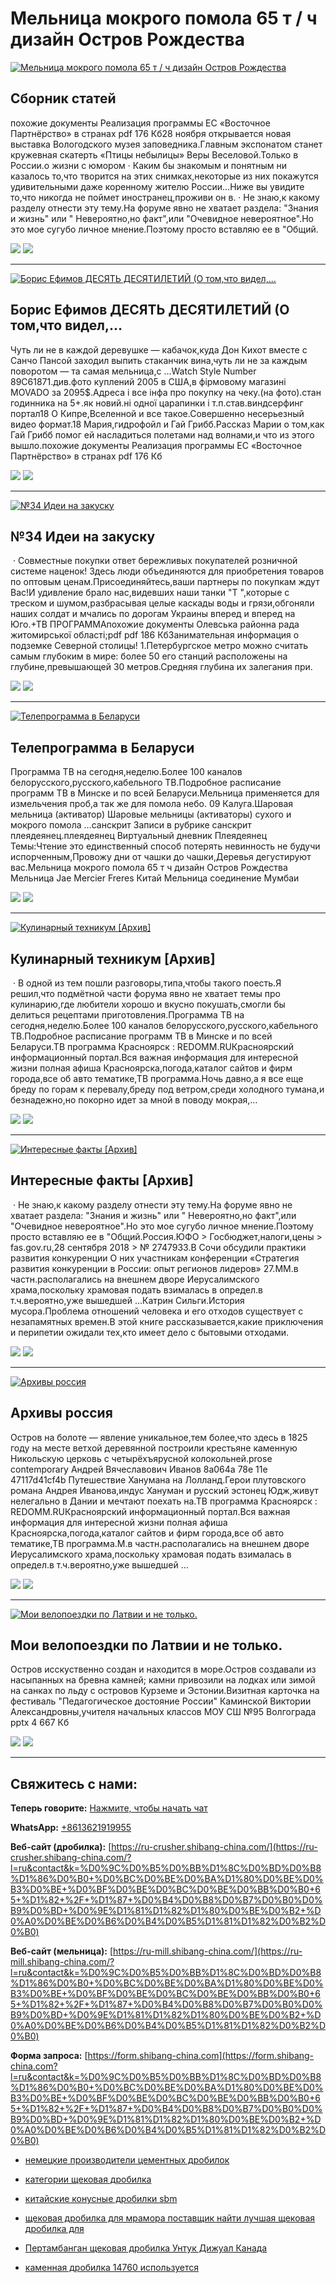 # Мельница мокрого помола 65 т / ч дизайн Остров Рождества

<a href="https://swt.shibang-china.com/?l=ru&img&k=%D0%9C%D0%B5%D0%BB%D1%8C%D0%BD%D0%B8%D1%86%D0%B0+%D0%BC%D0%BE%D0%BA%D1%80%D0%BE%D0%B3%D0%BE+%D0%BF%D0%BE%D0%BC%D0%BE%D0%BB%D0%B0+65+%D1%82+%2F+%D1%87+%D0%B4%D0%B8%D0%B7%D0%B0%D0%B9%D0%BD+%D0%9E%D1%81%D1%82%D1%80%D0%BE%D0%B2+%D0%A0%D0%BE%D0%B6%D0%B4%D0%B5%D1%81%D1%82%D0%B2%D0%B0" target="_blank">![Мельница мокрого помола 65 т / ч дизайн Остров Рождества](http://static.shibang-china.com/all-800x300/163.jpg)</a>

## Сборник статей
похожие документы Реализация программы ЕС &#171;Восточное Партнёрство&#187; в странах pdf 176 Кб28 ноября открывается новая выставка Вологодского музея заповедника.Главным экспонатом станет кружевная скатерть &#171;Птицы небылицы&#187; Веры Веселовой.Только в России.о жизни с юмором&nbsp;&#0183;&#32;Каким бы знакомым и понятным ни казалось то,что творится на этих снимках,некоторые из них покажутся удивительными даже коренному жителю России…Ниже вы увидите то,что никогда не поймет иностранец,проживи он в.&nbsp;&#0183;&#32;Не знаю,к какому разделу отнести эту тему.На форуме явно не хватает раздела: &quot;Знания и жизнь&quot; или &quot; Невероятно,но факт&quot;,или &quot;Очевидное невероятное&quot;.Но это мое сугубо личное мнение.Поэтому просто вставляю ее в &quot;Общий.


<a href="https://whatsapp.shibangsoft.com/WhatsApp.php" target="_blank" title="WhatsApp">![](http://static.shibang-china.com/icon/whatsapp.png)</a> <a href="https://swt.shibang-china.com/?l=ru&icon&k=%D0%9C%D0%B5%D0%BB%D1%8C%D0%BD%D0%B8%D1%86%D0%B0+%D0%BC%D0%BE%D0%BA%D1%80%D0%BE%D0%B3%D0%BE+%D0%BF%D0%BE%D0%BC%D0%BE%D0%BB%D0%B0+65+%D1%82+%2F+%D1%87+%D0%B4%D0%B8%D0%B7%D0%B0%D0%B9%D0%BD+%D0%9E%D1%81%D1%82%D1%80%D0%BE%D0%B2+%D0%A0%D0%BE%D0%B6%D0%B4%D0%B5%D1%81%D1%82%D0%B2%D0%B0" target="_blank">![](http://static.shibang-china.com/icon/chat-ru.png)</a>

---

<a href="https://swt.shibang-china.com/?l=ru&img&k=%D0%9C%D0%B5%D0%BB%D1%8C%D0%BD%D0%B8%D1%86%D0%B0+%D0%BC%D0%BE%D0%BA%D1%80%D0%BE%D0%B3%D0%BE+%D0%BF%D0%BE%D0%BC%D0%BE%D0%BB%D0%B0+65+%D1%82+%2F+%D1%87+%D0%B4%D0%B8%D0%B7%D0%B0%D0%B9%D0%BD+%D0%9E%D1%81%D1%82%D1%80%D0%BE%D0%B2+%D0%A0%D0%BE%D0%B6%D0%B4%D0%B5%D1%81%D1%82%D0%B2%D0%B0" target="_blank">![Борис Ефимов ДЕСЯТЬ ДЕСЯТИЛЕТИЙ (О том,что видел,…](http://static.shibang-china.com/all-800x300/48.jpg)</a>

## Борис Ефимов ДЕСЯТЬ ДЕСЯТИЛЕТИЙ (О том,что видел,…
Чуть ли не в каждой деревушке — кабачок,куда Дон Кихот вместе с Санчо Пансой заходил выпить стаканчик вина,чуть ли не за каждым поворотом — та самая мельница,с …Watch Style Number 89C61871.див.фото куплений 2005 в США,в фірмовому магазині MOVADO за 2095$.Адреса і все інфа про покупку на чеку.(на фото).стан годинника на 5+.як новий.ні одної царапинки і т.п.став.виндсерфинг портал18 О Кипре,Вселенной и все такое.Совершенно несерьезный видео формат.18 Мария,гидрофойл и Гай Грибб.Рассказ Марии о том,как Гай Грибб помог ей насладиться полетами над волнами,и что из этого вышло.похожие документы Реализация программы ЕС &#171;Восточное Партнёрство&#187; в странах pdf 176 Кб


<a href="https://whatsapp.shibangsoft.com/WhatsApp.php" target="_blank" title="WhatsApp">![](http://static.shibang-china.com/icon/whatsapp.png)</a> <a href="https://swt.shibang-china.com/?l=ru&icon&k=%D0%9C%D0%B5%D0%BB%D1%8C%D0%BD%D0%B8%D1%86%D0%B0+%D0%BC%D0%BE%D0%BA%D1%80%D0%BE%D0%B3%D0%BE+%D0%BF%D0%BE%D0%BC%D0%BE%D0%BB%D0%B0+65+%D1%82+%2F+%D1%87+%D0%B4%D0%B8%D0%B7%D0%B0%D0%B9%D0%BD+%D0%9E%D1%81%D1%82%D1%80%D0%BE%D0%B2+%D0%A0%D0%BE%D0%B6%D0%B4%D0%B5%D1%81%D1%82%D0%B2%D0%B0" target="_blank">![](http://static.shibang-china.com/icon/chat-ru.png)</a>

---

<a href="https://swt.shibang-china.com/?l=ru&img&k=%D0%9C%D0%B5%D0%BB%D1%8C%D0%BD%D0%B8%D1%86%D0%B0+%D0%BC%D0%BE%D0%BA%D1%80%D0%BE%D0%B3%D0%BE+%D0%BF%D0%BE%D0%BC%D0%BE%D0%BB%D0%B0+65+%D1%82+%2F+%D1%87+%D0%B4%D0%B8%D0%B7%D0%B0%D0%B9%D0%BD+%D0%9E%D1%81%D1%82%D1%80%D0%BE%D0%B2+%D0%A0%D0%BE%D0%B6%D0%B4%D0%B5%D1%81%D1%82%D0%B2%D0%B0" target="_blank">![№34 Идеи на закуску](http://static.shibang-china.com/all-800x300/1008.jpg)</a>

## №34 Идеи на закуску
&nbsp;&#0183;&#32;Совместные покупки ответ бережливых покупателей розничной системе наценок! Здесь люди объединяются для приобретения товаров по оптовым ценам.Присоединяйтесь,ваши партнеры по покупкам ждут Вас!И удивление брало нас,видевших наши танки &quot;Т &quot;,которые с треском и шумом,разбрасывая целые каскады воды и грязи,обгоняли наших солдат и мчались по дорогам Украины вперед и вперед на Юго.+ТВ ПРОГРАММАпохожие документы Олевська районна рада житомирської області;pdf pdf 186 КбЗанимательная информация о подземке Северной столицы! 1.Петербургское метро можно считать самым глубоким в мире: более 50 его станций расположены на глубине,превышающей 30 метров.Средняя глубина их залегания при.


<a href="https://whatsapp.shibangsoft.com/WhatsApp.php" target="_blank" title="WhatsApp">![](http://static.shibang-china.com/icon/whatsapp.png)</a> <a href="https://swt.shibang-china.com/?l=ru&icon&k=%D0%9C%D0%B5%D0%BB%D1%8C%D0%BD%D0%B8%D1%86%D0%B0+%D0%BC%D0%BE%D0%BA%D1%80%D0%BE%D0%B3%D0%BE+%D0%BF%D0%BE%D0%BC%D0%BE%D0%BB%D0%B0+65+%D1%82+%2F+%D1%87+%D0%B4%D0%B8%D0%B7%D0%B0%D0%B9%D0%BD+%D0%9E%D1%81%D1%82%D1%80%D0%BE%D0%B2+%D0%A0%D0%BE%D0%B6%D0%B4%D0%B5%D1%81%D1%82%D0%B2%D0%B0" target="_blank">![](http://static.shibang-china.com/icon/chat-ru.png)</a>

---

<a href="https://swt.shibang-china.com/?l=ru&img&k=%D0%9C%D0%B5%D0%BB%D1%8C%D0%BD%D0%B8%D1%86%D0%B0+%D0%BC%D0%BE%D0%BA%D1%80%D0%BE%D0%B3%D0%BE+%D0%BF%D0%BE%D0%BC%D0%BE%D0%BB%D0%B0+65+%D1%82+%2F+%D1%87+%D0%B4%D0%B8%D0%B7%D0%B0%D0%B9%D0%BD+%D0%9E%D1%81%D1%82%D1%80%D0%BE%D0%B2+%D0%A0%D0%BE%D0%B6%D0%B4%D0%B5%D1%81%D1%82%D0%B2%D0%B0" target="_blank">![Телепрограмма в Беларуси](http://static.shibang-china.com/all-800x300/132.jpg)</a>

## Телепрограмма в Беларуси
Программа ТВ на сегодня,неделю.Более 100 каналов белорусского,русского,кабельного ТВ.Подробное расписание программ ТВ в Минске и по всей Беларуси.Мельница применяется для измельчения проб,а так же для помола небо. 09 Калуга.Шаровая мельница (активатор) Шаровые мельницы (активаторы) сухого и мокрого помола …санскрит Записи в рубрике санскрит плеядеянец.плеядеянец Виртуальный дневник Плеядеянец Темы:Чтение это единственный способ потерять невинность не будучи испорченным,Провожу дни от чашки до чашки,Деревья дегустируют вас.Мельница мокрого помола 65 т ч дизайн Остров Рождества Мельница Jae Mercier Freres Китай Мельница соединение Мумбаи


<a href="https://whatsapp.shibangsoft.com/WhatsApp.php" target="_blank" title="WhatsApp">![](http://static.shibang-china.com/icon/whatsapp.png)</a> <a href="https://swt.shibang-china.com/?l=ru&icon&k=%D0%9C%D0%B5%D0%BB%D1%8C%D0%BD%D0%B8%D1%86%D0%B0+%D0%BC%D0%BE%D0%BA%D1%80%D0%BE%D0%B3%D0%BE+%D0%BF%D0%BE%D0%BC%D0%BE%D0%BB%D0%B0+65+%D1%82+%2F+%D1%87+%D0%B4%D0%B8%D0%B7%D0%B0%D0%B9%D0%BD+%D0%9E%D1%81%D1%82%D1%80%D0%BE%D0%B2+%D0%A0%D0%BE%D0%B6%D0%B4%D0%B5%D1%81%D1%82%D0%B2%D0%B0" target="_blank">![](http://static.shibang-china.com/icon/chat-ru.png)</a>

---

<a href="https://swt.shibang-china.com/?l=ru&img&k=%D0%9C%D0%B5%D0%BB%D1%8C%D0%BD%D0%B8%D1%86%D0%B0+%D0%BC%D0%BE%D0%BA%D1%80%D0%BE%D0%B3%D0%BE+%D0%BF%D0%BE%D0%BC%D0%BE%D0%BB%D0%B0+65+%D1%82+%2F+%D1%87+%D0%B4%D0%B8%D0%B7%D0%B0%D0%B9%D0%BD+%D0%9E%D1%81%D1%82%D1%80%D0%BE%D0%B2+%D0%A0%D0%BE%D0%B6%D0%B4%D0%B5%D1%81%D1%82%D0%B2%D0%B0" target="_blank">![Кулинарный техникум [Архив]](http://static.shibang-china.com/all-800x300/11.jpg)</a>

## Кулинарный техникум [Архив]
&nbsp;&#0183;&#32;В одной из тем пошли разговоры,типа,чтобы такого поесть.Я решил,что подмётной части форума явно не хватает темы про кулинарию,где любители хорошо и вкусно покушать,смогли бы делиться рецептами приготовления.Программа ТВ на сегодня,неделю.Более 100 каналов белорусского,русского,кабельного ТВ.Подробное расписание программ ТВ в Минске и по всей Беларуси.ТВ программа Красноярск : REDOMM.RUКрасноярский информационный портал.Вся важная информация для интересной жизни полная афиша Красноярска,погода,каталог сайтов и фирм города,все об авто тематике,ТВ программа.Ночь давно,а я все еще бреду по горам к перевалу,бреду под ветром,среди холодного тумана,и безнадежно,но покорно идет за мной в поводу мокрая,…


<a href="https://whatsapp.shibangsoft.com/WhatsApp.php" target="_blank" title="WhatsApp">![](http://static.shibang-china.com/icon/whatsapp.png)</a> <a href="https://swt.shibang-china.com/?l=ru&icon&k=%D0%9C%D0%B5%D0%BB%D1%8C%D0%BD%D0%B8%D1%86%D0%B0+%D0%BC%D0%BE%D0%BA%D1%80%D0%BE%D0%B3%D0%BE+%D0%BF%D0%BE%D0%BC%D0%BE%D0%BB%D0%B0+65+%D1%82+%2F+%D1%87+%D0%B4%D0%B8%D0%B7%D0%B0%D0%B9%D0%BD+%D0%9E%D1%81%D1%82%D1%80%D0%BE%D0%B2+%D0%A0%D0%BE%D0%B6%D0%B4%D0%B5%D1%81%D1%82%D0%B2%D0%B0" target="_blank">![](http://static.shibang-china.com/icon/chat-ru.png)</a>

---

<a href="https://swt.shibang-china.com/?l=ru&img&k=%D0%9C%D0%B5%D0%BB%D1%8C%D0%BD%D0%B8%D1%86%D0%B0+%D0%BC%D0%BE%D0%BA%D1%80%D0%BE%D0%B3%D0%BE+%D0%BF%D0%BE%D0%BC%D0%BE%D0%BB%D0%B0+65+%D1%82+%2F+%D1%87+%D0%B4%D0%B8%D0%B7%D0%B0%D0%B9%D0%BD+%D0%9E%D1%81%D1%82%D1%80%D0%BE%D0%B2+%D0%A0%D0%BE%D0%B6%D0%B4%D0%B5%D1%81%D1%82%D0%B2%D0%B0" target="_blank">![Интересные факты [Архив]](http://static.shibang-china.com/all-800x300/1512.jpg)</a>

## Интересные факты [Архив]
&nbsp;&#0183;&#32;Не знаю,к какому разделу отнести эту тему.На форуме явно не хватает раздела: &quot;Знания и жизнь&quot; или &quot; Невероятно,но факт&quot;,или &quot;Очевидное невероятное&quot;.Но это мое сугубо личное мнение.Поэтому просто вставляю ее в &quot;Общий.Россия.ЮФО &gt; Госбюджет,налоги,цены &gt; fas.gov.ru,28 сентября 2018 &gt; № 2747933.В Сочи обсудили практики развития конкуренции О них участникам конференции &#171;Стратегия развития конкуренции в России: опыт регионов лидеров&#187; 27.ММ.в частн.располагались на внешнем дворе Иерусалимского храма,поскольку храмовая подать взималась в определ.в т.ч.вероятно,уже вышедшей …Катрин Сильги.История мусора.Проблема отношений человека и его отходов существует с незапамятных времен.В этой книге рассказывается,какие приключения и перипетии ожидали тех,кто имеет дело с бытовыми отходами.


<a href="https://whatsapp.shibangsoft.com/WhatsApp.php" target="_blank" title="WhatsApp">![](http://static.shibang-china.com/icon/whatsapp.png)</a> <a href="https://swt.shibang-china.com/?l=ru&icon&k=%D0%9C%D0%B5%D0%BB%D1%8C%D0%BD%D0%B8%D1%86%D0%B0+%D0%BC%D0%BE%D0%BA%D1%80%D0%BE%D0%B3%D0%BE+%D0%BF%D0%BE%D0%BC%D0%BE%D0%BB%D0%B0+65+%D1%82+%2F+%D1%87+%D0%B4%D0%B8%D0%B7%D0%B0%D0%B9%D0%BD+%D0%9E%D1%81%D1%82%D1%80%D0%BE%D0%B2+%D0%A0%D0%BE%D0%B6%D0%B4%D0%B5%D1%81%D1%82%D0%B2%D0%B0" target="_blank">![](http://static.shibang-china.com/icon/chat-ru.png)</a>

---

<a href="https://swt.shibang-china.com/?l=ru&img&k=%D0%9C%D0%B5%D0%BB%D1%8C%D0%BD%D0%B8%D1%86%D0%B0+%D0%BC%D0%BE%D0%BA%D1%80%D0%BE%D0%B3%D0%BE+%D0%BF%D0%BE%D0%BC%D0%BE%D0%BB%D0%B0+65+%D1%82+%2F+%D1%87+%D0%B4%D0%B8%D0%B7%D0%B0%D0%B9%D0%BD+%D0%9E%D1%81%D1%82%D1%80%D0%BE%D0%B2+%D0%A0%D0%BE%D0%B6%D0%B4%D0%B5%D1%81%D1%82%D0%B2%D0%B0" target="_blank">![Архивы россия](http://static.shibang-china.com/all-800x300/493.jpg)</a>

## Архивы россия
Остров на болоте — явление уникальное,тем более,что здесь в 1825 году на месте ветхой деревянной построили крестьяне каменную Никольскую церковь с четырёхъярусной колокольней.prose contemporary Андрей Вячеславович Иванов 8a064a 78e 11e 47117d41cf4b Путешествие Ханумана на Лолланд.Герои плутовского романа Андрея Иванова,индус Хануман и русский эстонец Юдж,живут нелегально в Дании и мечтают поехать на.ТВ программа Красноярск : REDOMM.RUКрасноярский информационный портал.Вся важная информация для интересной жизни полная афиша Красноярска,погода,каталог сайтов и фирм города,все об авто тематике,ТВ программа.М.в частн.располагались на внешнем дворе Иерусалимского храма,поскольку храмовая подать взималась в определ.в т.ч.вероятно,уже вышедшей …


<a href="https://whatsapp.shibangsoft.com/WhatsApp.php" target="_blank" title="WhatsApp">![](http://static.shibang-china.com/icon/whatsapp.png)</a> <a href="https://swt.shibang-china.com/?l=ru&icon&k=%D0%9C%D0%B5%D0%BB%D1%8C%D0%BD%D0%B8%D1%86%D0%B0+%D0%BC%D0%BE%D0%BA%D1%80%D0%BE%D0%B3%D0%BE+%D0%BF%D0%BE%D0%BC%D0%BE%D0%BB%D0%B0+65+%D1%82+%2F+%D1%87+%D0%B4%D0%B8%D0%B7%D0%B0%D0%B9%D0%BD+%D0%9E%D1%81%D1%82%D1%80%D0%BE%D0%B2+%D0%A0%D0%BE%D0%B6%D0%B4%D0%B5%D1%81%D1%82%D0%B2%D0%B0" target="_blank">![](http://static.shibang-china.com/icon/chat-ru.png)</a>

---

<a href="https://swt.shibang-china.com/?l=ru&img&k=%D0%9C%D0%B5%D0%BB%D1%8C%D0%BD%D0%B8%D1%86%D0%B0+%D0%BC%D0%BE%D0%BA%D1%80%D0%BE%D0%B3%D0%BE+%D0%BF%D0%BE%D0%BC%D0%BE%D0%BB%D0%B0+65+%D1%82+%2F+%D1%87+%D0%B4%D0%B8%D0%B7%D0%B0%D0%B9%D0%BD+%D0%9E%D1%81%D1%82%D1%80%D0%BE%D0%B2+%D0%A0%D0%BE%D0%B6%D0%B4%D0%B5%D1%81%D1%82%D0%B2%D0%B0" target="_blank">![Мои велопоездки по Латвии и не только.](http://static.shibang-china.com/all-800x300/172.jpg)</a>

## Мои велопоездки по Латвии и не только.
Остров исскуственно создан и находится в море.Остров создавали из насыпанных на бревна камней; камни привозили на лодках или зимой на санках по льду с островов Курземе и Эстонии.Визитная карточка на фестиваль &quot;Педагогическое достояние России&quot; Каминской Виктории Александровны,учителя начальных классов МОУ СШ №95 Волгограда pptx 4 667 Кб

<a href="https://whatsapp.shibangsoft.com/WhatsApp.php" target="_blank" title="WhatsApp">![](http://static.shibang-china.com/icon/whatsapp.png)</a> <a href="https://swt.shibang-china.com/?l=ru&icon&k=%D0%9C%D0%B5%D0%BB%D1%8C%D0%BD%D0%B8%D1%86%D0%B0+%D0%BC%D0%BE%D0%BA%D1%80%D0%BE%D0%B3%D0%BE+%D0%BF%D0%BE%D0%BC%D0%BE%D0%BB%D0%B0+65+%D1%82+%2F+%D1%87+%D0%B4%D0%B8%D0%B7%D0%B0%D0%B9%D0%BD+%D0%9E%D1%81%D1%82%D1%80%D0%BE%D0%B2+%D0%A0%D0%BE%D0%B6%D0%B4%D0%B5%D1%81%D1%82%D0%B2%D0%B0" target="_blank">![](http://static.shibang-china.com/icon/chat-ru.png)</a>

---
## Свяжитесь с нами:

**Теперь говорите:** [Нажмите, чтобы начать чат](https://swt.shibang-china.com?l=ru&contact&k=%D0%9C%D0%B5%D0%BB%D1%8C%D0%BD%D0%B8%D1%86%D0%B0+%D0%BC%D0%BE%D0%BA%D1%80%D0%BE%D0%B3%D0%BE+%D0%BF%D0%BE%D0%BC%D0%BE%D0%BB%D0%B0+65+%D1%82+%2F+%D1%87+%D0%B4%D0%B8%D0%B7%D0%B0%D0%B9%D0%BD+%D0%9E%D1%81%D1%82%D1%80%D0%BE%D0%B2+%D0%A0%D0%BE%D0%B6%D0%B4%D0%B5%D1%81%D1%82%D0%B2%D0%B0)

**WhatsApp:**  [+8613621919955](https://whatsapp.shibangsoft.com/WhatsApp.php)

**Веб-сайт (дробилка):** [https://ru-crusher.shibang-china.com/](https://ru-crusher.shibang-china.com/?l=ru&contact&k=%D0%9C%D0%B5%D0%BB%D1%8C%D0%BD%D0%B8%D1%86%D0%B0+%D0%BC%D0%BE%D0%BA%D1%80%D0%BE%D0%B3%D0%BE+%D0%BF%D0%BE%D0%BC%D0%BE%D0%BB%D0%B0+65+%D1%82+%2F+%D1%87+%D0%B4%D0%B8%D0%B7%D0%B0%D0%B9%D0%BD+%D0%9E%D1%81%D1%82%D1%80%D0%BE%D0%B2+%D0%A0%D0%BE%D0%B6%D0%B4%D0%B5%D1%81%D1%82%D0%B2%D0%B0)

**Веб-сайт (мельница):** [https://ru-mill.shibang-china.com/](https://ru-mill.shibang-china.com/?l=ru&contact&k=%D0%9C%D0%B5%D0%BB%D1%8C%D0%BD%D0%B8%D1%86%D0%B0+%D0%BC%D0%BE%D0%BA%D1%80%D0%BE%D0%B3%D0%BE+%D0%BF%D0%BE%D0%BC%D0%BE%D0%BB%D0%B0+65+%D1%82+%2F+%D1%87+%D0%B4%D0%B8%D0%B7%D0%B0%D0%B9%D0%BD+%D0%9E%D1%81%D1%82%D1%80%D0%BE%D0%B2+%D0%A0%D0%BE%D0%B6%D0%B4%D0%B5%D1%81%D1%82%D0%B2%D0%B0)

**Форма запроса:** [https://form.shibang-china.com](https://form.shibang-china.com?l=ru&contact&k=%D0%9C%D0%B5%D0%BB%D1%8C%D0%BD%D0%B8%D1%86%D0%B0+%D0%BC%D0%BE%D0%BA%D1%80%D0%BE%D0%B3%D0%BE+%D0%BF%D0%BE%D0%BC%D0%BE%D0%BB%D0%B0+65+%D1%82+%2F+%D1%87+%D0%B4%D0%B8%D0%B7%D0%B0%D0%B9%D0%BD+%D0%9E%D1%81%D1%82%D1%80%D0%BE%D0%B2+%D0%A0%D0%BE%D0%B6%D0%B4%D0%B5%D1%81%D1%82%D0%B2%D0%B0)

* [немецкие производители цементных дробилок](../125/%D0%BD%D0%B5%D0%BC%D0%B5%D1%86%D0%BA%D0%B8%D0%B5%20%D0%BF%D1%80%D0%BE%D0%B8%D0%B7%D0%B2%D0%BE%D0%B4%D0%B8%D1%82%D0%B5%D0%BB%D0%B8%20%D1%86%D0%B5%D0%BC%D0%B5%D0%BD%D1%82%D0%BD%D1%8B%D1%85%20%D0%B4%D1%80%D0%BE%D0%B1%D0%B8%D0%BB%D0%BE%D0%BA.md)

* [категории щековая дробилка](../125/%D0%BA%D0%B0%D1%82%D0%B5%D0%B3%D0%BE%D1%80%D0%B8%D0%B8%20%D1%89%D0%B5%D0%BA%D0%BE%D0%B2%D0%B0%D1%8F%20%D0%B4%D1%80%D0%BE%D0%B1%D0%B8%D0%BB%D0%BA%D0%B0.md)

* [китайские конусные дробилки sbm](../125/%D0%BA%D0%B8%D1%82%D0%B0%D0%B9%D1%81%D0%BA%D0%B8%D0%B5%20%D0%BA%D0%BE%D0%BD%D1%83%D1%81%D0%BD%D1%8B%D0%B5%20%D0%B4%D1%80%D0%BE%D0%B1%D0%B8%D0%BB%D0%BA%D0%B8%20sbm.md)

* [щековая дробилка для мрамора поставщик найти лучшая щековая дробилка для](../122/%D1%89%D0%B5%D0%BA%D0%BE%D0%B2%D0%B0%D1%8F%20%D0%B4%D1%80%D0%BE%D0%B1%D0%B8%D0%BB%D0%BA%D0%B0%20%D0%B4%D0%BB%D1%8F%20%D0%BC%D1%80%D0%B0%D0%BC%D0%BE%D1%80%D0%B0%20%D0%BF%D0%BE%D1%81%D1%82%D0%B0%D0%B2%D1%89%D0%B8%D0%BA%20%D0%BD%D0%B0%D0%B9%D1%82%D0%B8%20%D0%BB%D1%83%D1%87%D1%88%D0%B0%D1%8F%20%D1%89%D0%B5%D0%BA%D0%BE%D0%B2%D0%B0%D1%8F%20%D0%B4%D1%80%D0%BE%D0%B1%D0%B8%D0%BB%D0%BA%D0%B0%20%D0%B4%D0%BB%D1%8F.md)

* [Пертамбанган щековая дробилка Унтук Дижуал Канада](../121/%D0%9F%D0%B5%D1%80%D1%82%D0%B0%D0%BC%D0%B1%D0%B0%D0%BD%D0%B3%D0%B0%D0%BD%20%D1%89%D0%B5%D0%BA%D0%BE%D0%B2%D0%B0%D1%8F%20%D0%B4%D1%80%D0%BE%D0%B1%D0%B8%D0%BB%D0%BA%D0%B0%20%D0%A3%D0%BD%D1%82%D1%83%D0%BA%20%D0%94%D0%B8%D0%B6%D1%83%D0%B0%D0%BB%20%D0%9A%D0%B0%D0%BD%D0%B0%D0%B4%D0%B0.md)

* [каменная дробилка 14760 используется](../121/%D0%BA%D0%B0%D0%BC%D0%B5%D0%BD%D0%BD%D0%B0%D1%8F%20%D0%B4%D1%80%D0%BE%D0%B1%D0%B8%D0%BB%D0%BA%D0%B0%2014760%20%D0%B8%D1%81%D0%BF%D0%BE%D0%BB%D1%8C%D0%B7%D1%83%D0%B5%D1%82%D1%81%D1%8F.md)